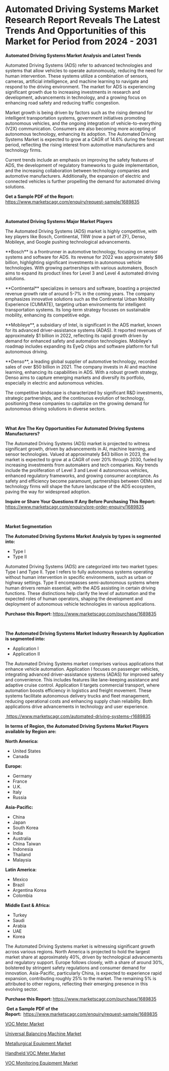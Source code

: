 <p><h1>Automated Driving Systems Market Research Report Reveals The Latest Trends And Opportunities of this Market for Period from 2024 - 2031</h1></p><p><strong>Automated Driving Systems Market Analysis and Latest Trends</strong></p>
<p><p>Automated Driving Systems (ADS) refer to advanced technologies and systems that allow vehicles to operate autonomously, reducing the need for human intervention. These systems utilize a combination of sensors, cameras, artificial intelligence, and machine learning to navigate and respond to the driving environment. The market for ADS is experiencing significant growth due to increasing investments in research and development, advancements in technology, and a growing focus on enhancing road safety and reducing traffic congestion.</p><p>Market growth is being driven by factors such as the rising demand for intelligent transportation systems, government initiatives promoting autonomous vehicles, and the ongoing integration of vehicle-to-everything (V2X) communication. Consumers are also becoming more accepting of autonomous technology, enhancing its adoption. The Automated Driving Systems Market is expected to grow at a CAGR of 14.6% during the forecast period, reflecting the rising interest from automotive manufacturers and technology firms.</p><p>Current trends include an emphasis on improving the safety features of ADS, the development of regulatory frameworks to guide implementation, and the increasing collaboration between technology companies and automotive manufacturers. Additionally, the expansion of electric and connected vehicles is further propelling the demand for automated driving solutions.</p></p>
<p><strong>Get a Sample PDF of the Report:&nbsp;</strong> <a href="https://www.marketscagr.com/enquiry/request-sample/1689835?utm_campaign=1693&utm_medium=2&utm_source=Github&utm_content=ia&utm_term=19102024&utm_id=automated-driving-systems">https://www.marketscagr.com/enquiry/request-sample/1689835</a></p>
<p>&nbsp;</p>
<p><strong>Automated Driving Systems Major Market Players</strong></p>
<p><p>The Automated Driving Systems (ADS) market is highly competitive, with key players like Bosch, Continental, TRW (now a part of ZF), Denso, Mobileye, and Google pushing technological advancements. </p><p>**Bosch** is a frontrunner in automotive technology, focusing on sensor systems and software for ADS. Its revenue for 2022 was approximately $86 billion, highlighting significant investments in autonomous vehicle technologies. With growing partnerships with various automakers, Bosch aims to expand its product lines for Level 3 and Level 4 automated driving solutions.</p><p>**Continental** specializes in sensors and software, boasting a projected revenue growth rate of around 5-7% in the coming years. The company emphasizes innovative solutions such as the Continental Urban Mobility Experience (CUMIATE), targeting urban environments for intelligent transportation systems. Its long-term strategy focuses on sustainable mobility, enhancing its competitive edge.</p><p>**Mobileye**, a subsidiary of Intel, is significant in the ADS market, known for its advanced driver-assistance systems (ADAS). It reported revenues of approximately $1 billion in 2022, reflecting its rapid growth driven by demand for enhanced safety and automation technologies. Mobileye's roadmap includes expanding its EyeQ chips and software platform for full autonomous driving.</p><p>**Denso**, a leading global supplier of automotive technology, recorded sales of over $50 billion in 2021. The company invests in AI and machine learning, enhancing its capabilities in ADS. With a robust growth strategy, Denso aims to capture emerging markets and diversify its portfolio, especially in electric and autonomous vehicles. </p><p>The competitive landscape is characterized by significant R&D investments, strategic partnerships, and the continuous evolution of technology, positioning these companies to capitalize on the growing demand for autonomous driving solutions in diverse sectors.</p></p>
<p>&nbsp;</p>
<p><strong>What Are The Key Opportunities For Automated Driving Systems Manufacturers?</strong></p>
<p><p>The Automated Driving Systems (ADS) market is projected to witness significant growth, driven by advancements in AI, machine learning, and sensor technologies. Valued at approximately $43 billion in 2023, the market is expected to grow at a CAGR of over 20% through 2030, fueled by increasing investments from automakers and tech companies. Key trends include the proliferation of Level 3 and Level 4 autonomous vehicles, enhanced regulatory frameworks, and growing consumer acceptance. As safety and efficiency become paramount, partnerships between OEMs and technology firms will shape the future landscape of the ADS ecosystem, paving the way for widespread adoption.</p></p>
<p><strong>Inquire or Share Your Questions If Any Before Purchasing This Report:</strong> <a href="https://www.marketscagr.com/enquiry/pre-order-enquiry/1689835?utm_campaign=1693&utm_medium=2&utm_source=Github&utm_content=ia&utm_term=19102024&utm_id=automated-driving-systems">https://www.marketscagr.com/enquiry/pre-order-enquiry/1689835</a></p>
<p>&nbsp;</p>
<p><strong>Market Segmentation</strong></p>
<p><strong>The Automated Driving Systems Market Analysis by types is segmented into:</strong></p>
<p><ul><li>Type I</li><li>Type II</li></ul></p>
<p><p>Automated Driving Systems (ADS) are categorized into two market types: Type I and Type II. Type I refers to fully autonomous systems operating without human intervention in specific environments, such as urban or highway settings. Type II encompasses semi-autonomous systems where human drivers remain essential, with the ADS assisting in certain driving functions. These distinctions help clarify the level of automation and the expected roles of human operators, shaping the development and deployment of autonomous vehicle technologies in various applications.</p></p>
<p><strong>Purchase this Report:&nbsp;</strong><a href="https://www.marketscagr.com/purchase/1689835?utm_campaign=1693&utm_medium=2&utm_source=Github&utm_content=ia&utm_term=19102024&utm_id=automated-driving-systems">https://www.marketscagr.com/purchase/1689835</a></p>
<p>&nbsp;</p>
<p><strong>The Automated Driving Systems Market Industry Research by Application is segmented into:</strong></p>
<p><ul><li>Application I</li><li>Application II</li></ul></p>
<p><p>The Automated Driving Systems market comprises various applications that enhance vehicle automation. Application I focuses on passenger vehicles, integrating advanced driver-assistance systems (ADAS) for improved safety and convenience. This includes features like lane-keeping assistance and adaptive cruise control. Application II targets commercial transport, where automation boosts efficiency in logistics and freight movement. These systems facilitate autonomous delivery trucks and fleet management, reducing operational costs and enhancing supply chain reliability. Both applications drive advancements in technology and user experience.</p></p>
<p><a href="https://www.marketscagr.com/automated-driving-systems-r1689835?utm_campaign=1693&utm_medium=2&utm_source=Github&utm_content=ia&utm_term=19102024&utm_id=automated-driving-systems">&nbsp;https://www.marketscagr.com/automated-driving-systems-r1689835</a></p>
<p><strong>In terms of Region, the Automated Driving Systems Market Players available by Region are:</strong></p>
<p>
    <p> <strong> North America: </strong>
        <ul>
            <li>United States</li>
            <li>Canada</li>
        </ul>
        </p> 
    <p> <strong> Europe: </strong>
        <ul>
            <li>Germany</li>
            <li>France</li>
            <li>U.K.</li>
            <li>Italy</li>
            <li>Russia</li>
        </ul>
        </p> 
    <p> <strong> Asia-Pacific: </strong>
        <ul>
            <li>China</li>
            <li>Japan</li>
            <li>South Korea</li>
            <li>India</li>
            <li>Australia</li>
            <li>China Taiwan</li>
            <li>Indonesia</li>
            <li>Thailand</li>
            <li>Malaysia</li>
        </ul>
        </p> 
    <p> <strong> Latin America: </strong>
        <ul>
            <li>Mexico</li>
            <li>Brazil</li>
            <li>Argentina Korea</li>
            <li>Colombia</li>
        </ul>
        </p> 
    <p> <strong> Middle East & Africa: </strong>
        <ul>
            <li>Turkey</li>
            <li>Saudi</li>
            <li>Arabia</li>
            <li>UAE</li>
            <li>Korea</li>
        </ul>
    </p>
    </p>
<p><p>The Automated Driving Systems market is witnessing significant growth across various regions. North America is projected to hold the largest market share at approximately 40%, driven by technological advancements and regulatory support. Europe follows closely, with a share of around 30%, bolstered by stringent safety regulations and consumer demand for innovation. Asia-Pacific, particularly China, is expected to experience rapid expansion, contributing roughly 25% to the market. The remaining 5% is attributed to other regions, reflecting their emerging presence in this evolving sector.</p></p>
<p><strong>Purchase this Report: </strong><a href="https://www.marketscagr.com/purchase/1689835?utm_campaign=1693&utm_medium=2&utm_source=Github&utm_content=ia&utm_term=19102024&utm_id=automated-driving-systems">https://www.marketscagr.com/purchase/1689835</a></p>
<p>&nbsp;<strong>Get a Sample PDF of the Report:&nbsp;&nbsp;</strong><a href="https://www.marketscagr.com/enquiry/request-sample/1689835?utm_campaign=1693&utm_medium=2&utm_source=Github&utm_content=ia&utm_term=19102024&utm_id=automated-driving-systems">https://www.marketscagr.com/enquiry/request-sample/1689835</a></p>
<p><strong></strong></p>
<p><p><a href="https://www.linkedin.com/pulse/driving-forces-global-voc-meter-market-trends-applications-regional-qhxne?utm_campaign=1693&utm_medium=2&utm_source=Github&utm_content=ia&utm_term=19102024&utm_id=automated-driving-systems">VOC Meter Market</a></p><p><a href="https://issuu.com/reportprime-2/docs/universal-balancing-machine-market-_e6ae29fa8c194a?utm_campaign=1693&utm_medium=2&utm_source=Github&utm_content=ia&utm_term=19102024&utm_id=automated-driving-systems">Universal Balancing Machine Market</a></p><p><a href="https://issuu.com/reportprime-2/docs/metallurgical-equipment-market-size_7bc869a16cc356?utm_campaign=1693&utm_medium=2&utm_source=Github&utm_content=ia&utm_term=19102024&utm_id=automated-driving-systems">Metallurgical Equipment Market</a></p><p><a href="https://www.linkedin.com/pulse/handheld-voc-meter-market-maturity-analysis-regional-disparities-afanc?utm_campaign=1693&utm_medium=2&utm_source=Github&utm_content=ia&utm_term=19102024&utm_id=automated-driving-systems">Handheld VOC Meter Market</a></p><p><a href="https://www.linkedin.com/pulse/voc-monitoring-equipment-market-global-trends-forecast-2024-okm3c?utm_campaign=1693&utm_medium=2&utm_source=Github&utm_content=ia&utm_term=19102024&utm_id=automated-driving-systems">VOC Monitoring Equipment Market</a></p></p>
